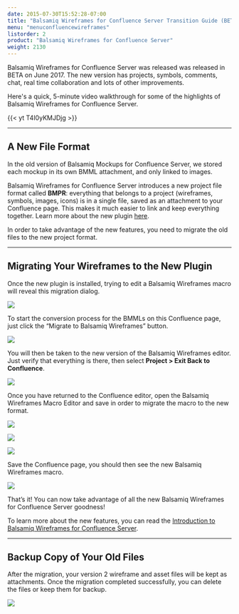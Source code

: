 ```yaml
---
date: 2015-07-30T15:52:28-07:00
title: "Balsamiq Wireframes for Confluence Server Transition Guide (BETA)"
menu: "menuconfluencewireframes"
listorder: 2
product: "Balsamiq Wireframes for Confluence Server"
weight: 2130
---
```


Balsamiq Wireframes for Confluence Server was released was released in BETA on June 2017. The new version has projects, symbols, comments, chat, real time collaboration and lots of other improvements.

Here's a quick, 5-minute video walkthrough for some of the highlights of Balsamiq Wireframes for Confluence Server.

{{< yt T4I0yKMJDjg >}}

* * *

## A New File Format

In the old version of Balsamiq Mockups for Confluence Server, we stored each mockup in its own BMML attachment, and only linked to images.

Balsamiq Wireframes for Confluence Server introduces a new project file format called **BMPR**: everything that belongs to a project (wireframes, symbols, images, icons) is in a single file, saved as an attachment to your Confluence page. This makes it much easier to link and keep everything together. Learn more about the new plugin [here](../intro/).

In order to take advantage of the new features, you need to migrate the old files to the new project format.

* * *

## Migrating Your Wireframes to the New Plugin

Once the new plugin is installed, trying to edit a Balsamiq Wireframes macro will reveal this migration dialog.

![](//media.balsamiq.com/img/support/docs/confluence/wireframes/transition-guide-1.png)

To start the conversion process for the BMMLs on this Confluence page, just click the “Migrate to Balsamiq Wireframes” button.

![](//media.balsamiq.com/img/support/docs/confluence/wireframes/transition-guide-2.png)

You will then be taken to the new version of the Balsamiq Wireframes editor. Just verify that everything is there, then select **Project > Exit Back to Confluence**.

![](//media.balsamiq.com/img/support/docs/confluence/wireframes/close.png)

Once you have returned to the Confluence editor, open the Balsamiq Wireframes Macro Editor and save in order to migrate the macro to the new format.  

![](//media.balsamiq.com/img/support/docs/confluence/wireframes/transition-guide-3.png)

![](//media.balsamiq.com/img/support/docs/confluence/wireframes/transition-guide-4.png)

![](//media.balsamiq.com/img/support/docs/confluence/wireframes/transition-guide-5.png)

Save the Confluence page, you should then see the new Balsamiq Wireframes macro.

![](//media.balsamiq.com/img/support/docs/confluence/wireframes/transition-guide-6.png)

That’s it! You can now take advantage of all the new Balsamiq Wireframes for Confluence Server goodness!

To learn more about the new features, you can read the [Introduction to Balsamiq Wireframes for Confluence Server](../intro/).

* * *

## Backup Copy of Your Old Files

After the migration, your version 2 wireframe and asset files will be kept as attachments. Once the migration completed successfully, you can delete the files or keep them for backup.

![](//media.balsamiq.com/img/support/docs/confluence/wireframes/transition-guide-7.png)
